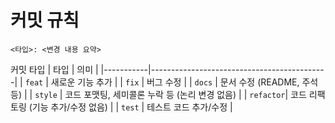 # 커밋 규칙

```
<타입>: <변경 내용 요약>
```

커밋 타입
| 타입      | 의미                                       |
|-----------|--------------------------------------------|
| `feat`    | 새로운 기능 추가                           |
| `fix`     | 버그 수정                                  |
| `docs`    | 문서 수정 (README, 주석 등)                |
| `style`   | 코드 포맷팅, 세미콜론 누락 등 (논리 변경 없음) |
| `refactor`| 코드 리팩토링 (기능 추가/수정 없음)         |
| `test`    | 테스트 코드 추가/수정                      |
